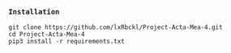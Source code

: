 ### `Installation`
```
git clone https://github.com/lxRbckl/Project-Acta-Mea-4.git
cd Project-Acta-Mea-4
pip3 install -r requirements.txt
```
